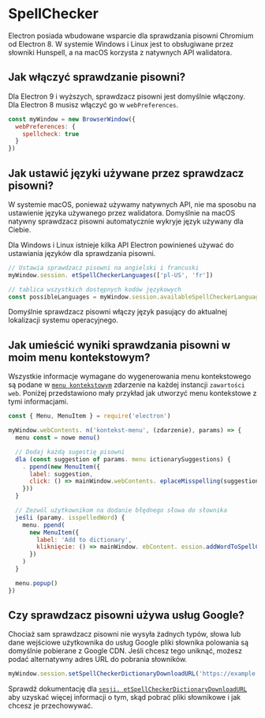 # SpellChecker

Electron posiada wbudowane wsparcie dla sprawdzania pisowni Chromium od Electron 8.  W systemie Windows i Linux jest to obsługiwane przez słowniki Hunspell, a na macOS korzysta z natywnych API walidatora.

## Jak włączyć sprawdzanie pisowni?

Dla Electron 9 i wyższych, sprawdzacz pisowni jest domyślnie włączony.  Dla Electron 8 musisz włączyć go w `webPreferences`.

```js
const myWindow = new BrowserWindow({
  webPreferences: {
    spellcheck: true
  }
})
```

## Jak ustawić języki używane przez sprawdzacz pisowni?

W systemie macOS, ponieważ używamy natywnych API, nie ma sposobu na ustawienie języka używanego przez walidatora. Domyślnie na macOS natywny sprawdzacz pisowni automatycznie wykryje język używany dla Ciebie.

Dla Windows i Linux istnieje kilka API Electron powinieneś używać do ustawiania języków dla sprawdzania pisowni.

```js
// Ustawia sprawdzacz pisowni na angielski i francuski
myWindow.session. etSpellCheckerLanguages(['pl-US', 'fr'])

// tablica wszystkich dostępnych kodów językowych
const possibleLanguages = myWindow.session.availableSpellCheckerLanguages
```

Domyślnie sprawdzacz pisowni włączy język pasujący do aktualnej lokalizacji systemu operacyjnego.

## Jak umieścić wyniki sprawdzania pisowni w moim menu kontekstowym?

Wszystkie informacje wymagane do wygenerowania menu kontekstowego są podane w [`menu kontekstowym`](../api/web-contents.md#event-context-menu) zdarzenie na każdej instancji `zawartości web`.  Poniżej przedstawiono mały przykład jak utworzyć menu kontekstowe z tymi informacjami.

```js
const { Menu, MenuItem } = require('electron')

myWindow.webContents. n('kontekst-menu', (zdarzenie), params) => {
  menu const = nowe menu()

  // Dodaj każdą sugestię pisowni
  dla (const suggestion of params. menu ictionarySuggestions) {
    . ppend(new MenuItem({
      label: suggestion,
      click: () => mainWindow.webContents. eplaceMisspelling(suggestion)
    }))
  }

  // Zezwól użytkownikom na dodanie błędnego słowa do słownika
  jeśli (paramy. isspelledWord) {
    menu. ppend(
      new MenuItem({
        label: 'Add to dictionary',
        kliknięcie: () => mainWindow. ebContent. ession.addWordToSpellCheckerDictionary(params.misspelledWord)
      })
    )
  }

  menu.popup()
})
```

## Czy sprawdzacz pisowni używa usług Google?

Chociaż sam sprawdzacz pisowni nie wysyła żadnych typów, słowa lub dane wejściowe użytkownika do usług Google pliki słownika polowania są domyślnie pobierane z Google CDN.  Jeśli chcesz tego uniknąć, możesz podać alternatywny adres URL do pobrania słowników.

```js
myWindow.session.setSpellCheckerDictionaryDownloadURL('https://example.com/dictionaries/')
```

Sprawdź dokumentację dla [`sesji. etSpellCheckerDictionaryDownloadURL`](https://www.electronjs.org/docs/api/session#sessetspellcheckerdictionarydownloadurlurl) aby uzyskać więcej informacji o tym, skąd pobrać pliki słownikowe i jak chcesz je przechowywać.
